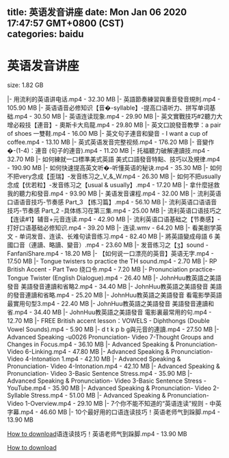 
title: 英语发音讲座
date: Mon Jan 06 2020 17:47:57 GMT+0800 (CST)    
categories: baidu
---

# 英语发音讲座
size: 1.82 GB
 
 
|- 用流利的英语讲电话.mp4 - 32.30 MB
|- 英語節奏練習與重音發音規則.mp4 - 105.90 MB
|- 英语语音必修知识【音�-syllable】-提高口语听力、拼写单词基础.mp4 - 30.50 MB
|- 英语连读现象.mp4 - 29.90 MB
|- 英文實戰技巧#2聽力大增必殺技【連音】- 奧斯卡大烏龍.mp4 - 29.80 MB
|- 英文口說發音教學：a pair of shoes 一雙鞋.mp4 - 16.00 MB
|- 英文句子連音和變音 - I want a cup of coffee.mp4 - 13.10 MB
|- 英式英语发音完整视频.mp4 - 176.20 MB
|- 音變作�-(1-4)：連音 (句子的連音).mp4 - 11.20 MB
|- 托福聽力破解連讀技.mp4 - 32.70 MB
|- 如何練就一口標準美式英語 美式口語發音特點、技巧以及規律.mp4 - 190.90 MB
|- 如何快速提高英文听�-听懂英语的秘诀.mp4 - 35.30 MB
|- 如何不把very念成【歪瑞】-发音练习之_V_&_W.mp4 - 26.30 MB
|- 如何不把usually念成【优若粒】-发音练习之【usual & usually】.mp4 - 17.20 MB
|- 拿什麼拯救我的聽力和發音.mp4 - 93.90 MB
|- 美语发音课程.mp4 - 32.00 MB
|- 流利英语口语语音技巧-节奏感 Part_3 【练习篇】.mp4 - 56.10 MB
|- 流利英语口语语音技巧-节奏感 Part_2 -具体练习在第三集.mp4 - 25.00 MB
|- 流利英语口语技巧之【连读#1】辅音+元音连读.mp4 - 42.90 MB
|- 流利英语口语基础之【节奏感】- 打好口语基础必修知识.mp4 - 39.20 MB
|- 连读.wmv - 64.20 MB
|- 看美剧学英文 - 单词发音、连读、长难句读音练习.mp4 - 82.40 MB
|- 將英語變成母語 6 美國口音（連讀、略讀、變音）.mp4 - 23.60 MB
|- 发音练习之【ʒ】sound -FanfaniShare.mp4 - 18.20 MB
|- 【如何说一口漂亮的英音】英语无字.mp4 - 17.50 MB
|- Tongue twisters to practice the TH sound.mp4 - 2.70 MB
|- RP British Accent - Part Two  绕口令.mp4 - 7.20 MB
|- Pronunciation practice- Tongue Twister (English Dialogue).mp4 - 26.40 MB
|- JohnHuu教英語之美語發音 美語發音連讀和省略2.mp4 - 34.40 MB
|- JohnHuu教英語之美語發音 美語的發音連讀和省略.mp4 - 25.20 MB
|- JohnHuu教英語之美語發音 看電影學英語 最實用句型3.mp4 - 22.40 MB
|- JohnHuu教英語之美語發音  美語發音連讀和省.mp4 - 34.40 MB
|- JohnHuu教英語之美語發音  電影裏最常用的句.mp4 - 12.70 MB
|- FREE British accent lesson：VOWELS -  Diphthongs (Double Vowel Sounds).mp4 - 5.90 MB
|- d t k p b g與元音的連讀.mp4 - 27.50 MB
|- Advanced Speaking -u0026 Pronunciation- Video 7-Thought Groups and Changes in Focus.mp4 - 36.10 MB
|- Advanced Speaking & Pronunciation- Video 6-Linking.mp4 - 47.80 MB
|- Advanced Speaking & Pronunciation- Video 4-Intonation 1.mp4 - 42.10 MB
|- Advanced Speaking &  Pronunciation- Video 4-Intonation.mp4 - 42.10 MB
|- Advanced Speaking &  Pronunciation- Video 3-Basic Sentence Stress.mp4 - 35.90 MB
|- Advanced Speaking &  Pronunciation- Video 3-Basic Sentence Stress - YouTube.mp4 - 35.90 MB
|- Advanced Speaking &  Pronunciation- Video 2-Syllable Stress.mp4 - 51.00 MB
|- Advanced Speaking &  Pronunciation- Video 1-Overview.mp4 - 29.10 MB
|- 7个你不能不知道的“英语连读”规则 - 中英字幕.mp4 - 46.60 MB
|- 10个最好用的口语连读技巧！英语老师气到跺脚.mp4 - 13.90 MB

[How to download](https://bpcam.bemobtrk.com/go/2ceec3aa-1ca2-46d6-b9ff-aaa5c184517c?jno=2135)语连读技巧！英语老师气到跺脚.mp4 - 13.90 MB

[How to download](https://bpcam.bemobtrk.com/go/2ceec3aa-1ca2-46d6-b9ff-aaa5c184517c?jno=2035)